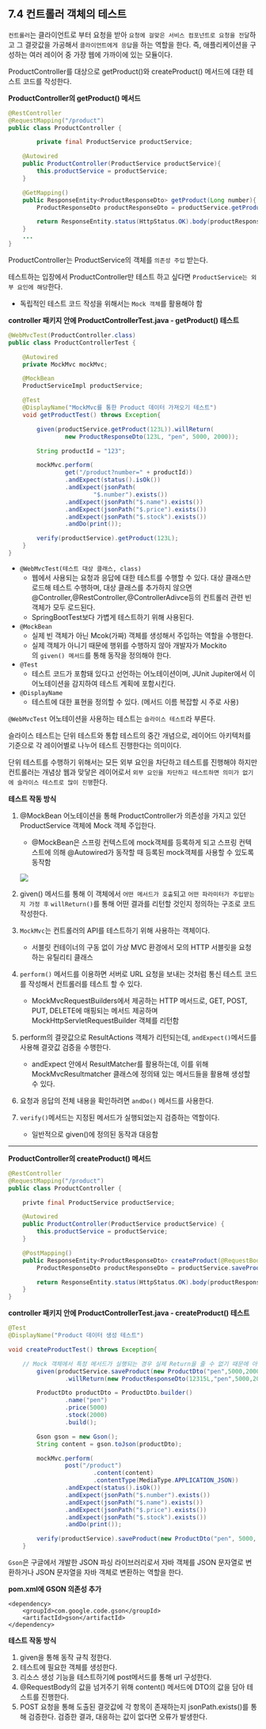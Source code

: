 ## 7.4 컨트롤러 객체의 테스트

`컨트롤러`는 클라이언트로 부터 요청을 받아 `요청에 걸맞은 서비스 컴포넌트로 요청을 전달`하고 그 결괏값을 가공해서 `클라이언트에게 응답`을 하는 역할을 한다. 즉, 애플리케이션을 구성하는 여러 레이어 중 가장 웹에 가까이에 있는 모듈이다.

ProductController를 대상으로 getProduct()와 createProduct() 메서드에 대한 테스트 코드를 작성한다.

**ProductController의 getProduct() 메서드**

```java
@RestController
@RequestMapping("/product")
public class ProductController {

		private final ProductService productService;

    @Autowired
    public ProductController(ProductService productService){
        this.productService = productService;
    }

    @GetMapping()
    public ResponseEntity<ProductResponseDto> getProduct(Long number){
        ProductResponseDto productResponseDto = productService.getProduct(number);

        return ResponseEntity.status(HttpStatus.OK).body(productResponseDto);
    }
    ...
}
```

ProductController는 ProductService의 객체를 `의존성 주입` 받는다.

테스트하는 입장에서 ProductController만 테스트 하고 싶다면 `ProductService는 외부 요인에 해당`한다.

- 독립적인 테스트 코드 작성을 위해서는 `Mock 객체`를 활용해야 함

**controller 패키지 안에 ProductControllerTest.java - getProduct() 테스트**

```java
@WebMvcTest(ProductController.class)
public class ProductControllerTest {

    @Autowired
    private MockMvc mockMvc;

    @MockBean
    ProductServiceImpl productService;

    @Test
    @DisplayName("MockMvc를 통한 Product 데이터 가져오기 테스트")
    void getProductTest() throws Exception{

        given(productService.getProduct(123L)).willReturn(
                new ProductResponseDto(123L, "pen", 5000, 2000));

        String productId = "123";

        mockMvc.perform(
                get("/product?number=" + productId))
                .andExpect(status().isOk())
                .andExpect(jsonPath(
                        "$.number").exists())
                .andExpect(jsonPath("$.name").exists())
                .andExpect(jsonPath("$.price").exists())
                .andExpect(jsonPath("$.stock").exists())
                .andDo(print());

        verify(productService).getProduct(123L);
    }
}
```

- `@WebMvcTest(테스트 대상 클래스, class)`
    - 웹에서 사용되는 요청과 응답에 대한 테스트를 수행할 수 있다. 대상 클래스만 로드해 테스트 수행하며, 대상 클래스를 추가하지 않으면@Controller,@RestController,@ControllerAdivce등의 컨트롤러 관련 빈 객체가 모두 로드된다.
    - SpringBootTest보다 가볍게 테스트하기 위해 사용된다.
- `@MockBean`
    - 실제 빈 객체가 아닌 Mcok(가짜) 객체를 생성해서 주입하는 역할을 수행한다.
    - 실제 객체가 아니기 때문에 행위를 수행하지 않아 개발자가 Mockito의 `given() 메서드`를 통해 동작을 정의해야 한다.
- `@Test`
    - 테스트 코드가 포함돼 있다고 선언하는 어노테이션이며, JUnit Jupiter에서 이 어노테이션을 감지하여 테스트 계획에 포함시킨다.
- `@DisplayName`
    - 테스트에 대한 표현을 정의할 수 있다. (메서드 이름 복잡할 시 주로 사용)

`@WebMvcTest` 어노테이션을 사용하는 테스트는 `슬라이스 테스트`라 부른다.

슬라이스 테스트는 단위 테스트와 통합 테스트의 중간 개념으로, 레이어드 아키텍처를 기준으로 각 레이어별로 나누어 테스트 진행한다는 의미이다.

단위 테스트를 수행하기 위해서는 모든 외부 요인을 차단하고 테스트를 진행해야 하지만 컨트롤러는 개념상 웹과 맞닿은 레이어로서 `외부 요인을 차단하고 테스트하면 의미가 없기에 슬라이스 테스트로 많이 진행`한다.

**테스트 작동 방식**

1. @MockBean 어노테이션을 통해 ProductController가 의존성을 가지고 있던 ProductService 객체에 Mock 객체 주입한다.
    - @MockBean은 스프링 컨텍스트에 mock객체를 등록하게 되고 스프링 컨텍스트에 의해 @Autowired가 동작할 때 등록된 mock객체를 사용할 수 있도록 동작함
    
    ![](https://velog.velcdn.com/images/dnrwhddk1/post/976dedf7-591f-4fb6-8522-48d4e0a4f40e/image.png)
    
2. given() 메서드를 통해 이 객체에서 `어떤 메서드가 호출`되고 `어떤 파라미터가 주입받는지 가정 후` `willReturn()`를 통해 어떤 결과를 리턴할 것인지 정의하는 구조로 코드 작성한다.
3. `MockMvc`는 컨트롤러의 API를 테스트하기 위해 사용하는 객체이다.
    - 서블릿 컨테이너의 구동 없이 가상 MVC 환경에서 모의 HTTP 서블릿을 요청하는 유틸리티 클래스
4. `perform()` 메서드를 이용하면 서버로 URL 요청을 보내는 것처럼 통신 테스트 코드를 작성해서 컨트롤러를 테스트 할 수 있다.
    - MockMvcRequestBuilders에서 제공하는 HTTP 메서드로, GET, POST, PUT, DELETE에 매핑되는 메서드 제공하며 MockHttpServletRequestBuilder 객체를 리턴함
5. perform의 결괏값으로 ResultActions 객체가 리턴되는데, `andExpect()`메서드를 사용해 결괏값 검증을 수행한다.
    - andExpect 안에서 ResultMatcher를 활용하는데, 이를 위해 MockMvcResultmatcher 클래스에 정의돼 있는 메서드들을 활용해 생성할 수 있다.
6. 요청과 응답의 전체 내용을 확인하려면 `andDo()` 메서드를 사용한다.
7. `verify()`메서드는 지정된 메서드가 실행되었는지 검증하는 역할이다.
    - 일반적으로 given()에 정의된 동작과 대응함

---

**ProductController의 createProduct() 메서드**

```java
@RestController
@RequestMapping("/product")
public class ProductController {

	privte final ProductService productService;

	@Autowired
	public ProductController(ProductService productService) {
		this.productService = productService;
	}

	@PostMapping()
    public ResponseEntity<ProductResponseDto> createProduct(@RequestBody ProductDto productDto) {
        ProductResponseDto productResponseDto = productService.saveProduct(productDto);

        return ResponseEntity.status(HttpStatus.OK).body(productResponseDto);
    }
}
```

**controller 패키지 안에 ProductControllerTest.java - createProduct() 테스트**

```java
@Test
@DisplayName("Product 데이터 생성 테스트")

void createProductTest() throws Exception{

	// Mock 객체에서 특정 메서드가 실행되는 경우 실제 Return을 줄 수 없기 때문에 아래와 같이 가정 사항을 만들어줌
        given(productService.saveProduct(new ProductDto("pen",5000,2000)))
                .willReturn(new ProductResponseDto(12315L,"pen",5000,2000));

        ProductDto productDto = ProductDto.builder()
                .name("pen")
                .price(5000)
                .stock(2000)
                .build();

        Gson gson = new Gson();
        String content = gson.toJson(productDto);

        mockMvc.perform(
                post("/product")
                        .content(content)
                        .contentType(MediaType.APPLICATION_JSON))
                .andExpect(status().isOk())
                .andExpect(jsonPath("$.number").exists())
                .andExpect(jsonPath("$.name").exists())
                .andExpect(jsonPath("$.price").exists())
                .andExpect(jsonPath("$.stock").exists())
                .andDo(print());

        verify(productService).saveProduct(new ProductDto("pen", 5000, 2000));
    }
```

`Gson`은 구글에서 개발한 JSON 파싱 라이브러리로서 자바 객체를 JSON 문자열로 변환하거나 JSON 문자열을 자바 객체로 변환하는 역할을 한다.

**pom.xml에 GSON 의존성 추가**

```
<dependency>
	<groupId>com.google.code.gson</groupId>
	<artifactId>gson</artifactId>
</dependency>
```

**테스트 작동 방식**

1. given을 통해 동작 규칙 정한다.
2. 테스트에 필요한 객체를 생성한다.
3. 리소스 생성 기능을 테스트하기에 post메서드를 통해 url 구성한다.
4. @RequestBody의 값을 넘겨주기 위해 content() 메서드에 DTO의 값을 담아 테스트를 진행한다.
5. POST 요청을 통해 도출된 결괏값에 각 항목이 존재하는지 jsonPath.exists()를 통해 검증한다. 검증한 결과, 대응하는 값이 없다면 오류가 발생한다.